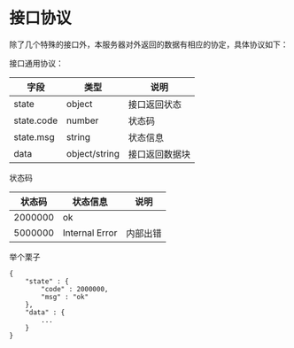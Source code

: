 # 接口协议 #

除了几个特殊的接口外，本服务器对外返回的数据有相应的协定，具体协议如下：

接口通用协议：

|  字段  |  类型  |  说明  |
|--------|-------|--------|
| state | object | 接口返回状态 |
| state.code | number | 状态码 |
| state.msg | string | 状态信息 |
| data | object/string | 接口返回数据块 |

状态码

|  状态码  |  状态信息  |  说明  |
|--------|-------|--------|
| 2000000 | ok |  |
| 5000000 | Internal Error | 内部出错 |


举个栗子

	{
		"state" : {
	        "code" : 2000000,
	        "msg" : "ok"
	    },
	    "data" : {
	        ...
	    }
	}

